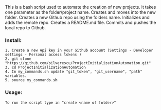 This is a bash script used to automate the creation of new projects.
It takes one parameter as the folder/project name.
Creates and moves into the new folder.
Creates a new Github repo using the folders name.
Initializes and adds the remote repo.
Creates a README.md file.
Commits and pushes the local repo to Github.


### Install:

    1. Create a new Api key in your Github account (Settings - Developer settings - Personal access tokens )
    2. git clone "https://github.com/silverescu/ProjectInitializationAutomation.git"
    3. cd ProjectInitializationAutomation
    4. In my_commands.sh update "git_token", "git_username", "path" variables.
    5. source my_commands.sh
    
### Usage:

    To run the script type in "create <name of folder>"
